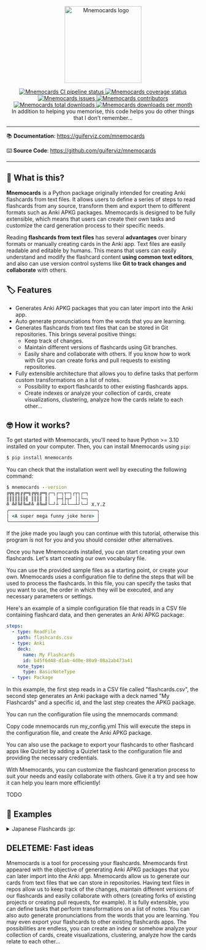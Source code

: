 <p align="center">
    <a href="https://guiferviz.github.io/mnemocards" target="_blank">
        <img src="https://guiferviz.com/mnemocards/images/logo.jpg"
             alt="Mnemocards logo"
             width="200">
    </a>
</p>
<p align="center">
    <a href="https://github.com/guiferviz/mnemocards/actions/workflows/cicd.yaml" target="_blank">
        <img src="https://github.com/guiferviz/mnemocards/actions/workflows/cicd.yaml/badge.svg"
             alt="Mnemocards CI pipeline status">
    </a>
    <a href="https://app.codecov.io/gh/guiferviz/mnemocards/" target="_blank">
        <img src="https://img.shields.io/codecov/c/github/aidictive/mnemocards"
             alt="Mnemocards coverage status">
    </a>
    <a href="https://github.com/guiferviz/mnemocards/issues" target="_blank">
        <img src="https://img.shields.io/github/issues/guiferviz/mnemocards"
             alt="Mnemocards issues">
    </a>
    <a href="https://github.com/aidictive/mnemocards/graphs/contributors" target="_blank">
        <img src="https://img.shields.io/github/contributors/guiferviz/mnemocards"
             alt="Mnemocards contributors">
    </a>
    <a href="https://pypi.org/project/mnemocards/" target="_blank">
        <img src="https://pepy.tech/badge/mnemocards"
             alt="Mnemocards total downloads">
    </a>
    <a href="https://pypi.org/project/mnemocards/" target="_blank">
        <img src="https://pepy.tech/badge/mnemocards/month"
             alt="Mnemocards downloads per month">
    </a>
    <br />
    In addition to helping you memorise, this code helps you do other things that I don't remember...
</p>

---

:books: **Documentation**:
<a href="https://guiferviz.com/mnemocards" target="_blank">
    https://guiferviz.com/mnemocards
</a>

:keyboard: **Source Code**:
<a href="https://github.com/guiferviz/mnemocards" target="_blank">
    https://github.com/guiferviz/mnemocards
</a>

---

## 🤔 What is this?

**Mnemocards** is a Python package originally intended for creating Anki
flashcards from text files. It allows users to define a series of steps to read
flashcards from any source, transform them and export them to different formats
such as Anki APKG packages. Mnemocards is designed to be fully extensible,
which means that users can create their own tasks and customize the card
generation process to their specific needs.

Reading **flashcards from text files** has several **advantages** over binary
formats or manually creating cards in the Anki app. Text files are easily
readable and editable by humans. This means that users can easily understand
and modify the flashcard content **using common text editors**, and also can
use version control systems like **Git to track changes and collaborate** with
others.


## 🏷️ Features

* Generates Anki APKG packages that you can later import into the Anki app.
* Auto generate pronunciations from the words that you are learning.
* Generates flashcards from text files that can be stored in Git repositories.
This brings several positive things:
    * Keep track of changes.
    * Maintain different versions of flashcards using Git branches.
    * Easily share and collaborate with others. If you know how to work with
      Git you can create forks and pull requests to existing repositories.
* Fully extensible architecture that allows you to define tasks that perform
custom transformations on a list of notes.
    * Possibility to export flashcards to other existing flashcards apps.
    * Create indexes or analyze your collection of cards, create
      visualizations, clustering, analyze how the cards relate to each other...


## 🤓 How it works?

To get started with Mnemocards, you'll need to have Python >= 3.10 installed on
your computer. Then, you can install Mnemocards using `pip`:

```cmd
$ pip install mnemocards
```

You can check that the installation went well by executing the following
command:

```cmd
$ mnemocards --version
╔╦╗╔╗╔╔═╗╔╦╗╔═╗┌─┐┌─┐┬─┐┌┬┐┌─┐
║║║║║║║╣ ║║║║ ║│  ├─┤├┬┘ ││└─┐
╩ ╩╝╚╝╚═╝╩ ╩╚═╝└─┘┴ ┴┴└──┴┘└─┘ X.Y.Z
╭────────────────────────────────╮
│ <A super mega funny joke here> │
╰────────────────────────────────╯
```

If the joke made you laugh you can continue with this tutorial, otherwise this
program is not for you and you should consider other alternatives.

Once you have Mnemocards installed, you can start creating your own flashcards.
Let's start creating our own vocabulary file.

You can use the provided sample files as a starting point, or create your own.
Mnemocards uses a configuration file to define the steps that will be used to
process the flashcards. In this file, you can specify the tasks that you want
to use, the order in which they will be executed, and any necessary parameters
or settings.

Here's an example of a simple configuration file that reads in a CSV file containing flashcard data, and then generates an Anki APKG package:

```yaml
steps:
  - type: ReadFile
    path: flashcards.csv
  - type: Anki
    deck:
      name: My Flashcards
      id: b45f6d48-d1ab-4d0e-80a9-08a2ab473a41
    note_type:
      type: BasicNoteType
  - type: Package
```

In this example, the first step reads in a CSV file called "flashcards.csv", the second step generates an Anki package with a deck named "My Flashcards" and a specific id, and the last step creates the APKG package.

You can run the configuration file using the mnemocards command:

Copy code
mnemocards run my_config.yml
This will execute the steps in the configuration file, and create the Anki APKG package.

You can also use the package to export your flashcards to other flashcard apps like Quizlet by adding a Quizlet task to the configuration file and providing the necessary credentials.

With Mnemocards, you can customize the flashcard generation process to suit your needs and easily collaborate with others. Give it a try and see how it can help you learn more efficiently!

TODO


## 🧪 Examples

<details markdown>
<summary markdown>Japanese Flashcards :jp:</summary>
Thinks you will learn:

* UnionPipeline task.
* Audio generation.
</details>


## DELETEME: Fast ideas

Mnemocards is a tool for processing your flashcards.
Mnemocards first appeared with the objective of generating Anki APKG packages that you can later import into the Anki app.
Mnemocards allow us to generate our cards from text files that we can store in repositories.
Having text files in repos allow us to keep track of the changes, maintain different versions of our flashcards and easily collaborate with others (creating forks of existing projects or creating pull requests, for example).
It is fully extensible, you can define tasks that perform transformations on a list of notes.
You can also auto generate pronunciations from the words that you are learning.
You may even export your flashcards to other existing flashcards apps.
The possibilities are endless, you can create an index or somehow analyze your collection of cards, create visualizations, clustering, analyze how the cards relate to each other...
